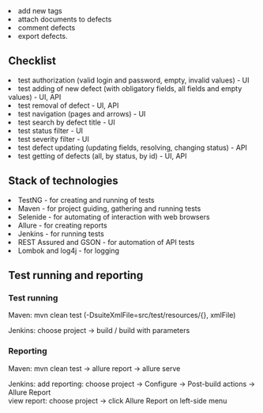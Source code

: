 <li>add new tags</li>
<li>attach documents to defects</li>
<li>comment defects</li>
<li>export defects.</li>

<h2>Checklist</h2>
<li>test authorization (valid login and password, empty, invalid values) - UI</li>
<li>test adding of new defect (with obligatory fields, all fields and empty values) - UI, API</li>
<li>test removal of defect - UI, API</li>
<li>test navigation (pages and arrows) - UI</li>
<li>test search by defect title - UI</li>
<li>test status filter - UI</li>
<li>test severity filter - UI</li>
<li>test defect updating (updating fields, resolving, changing status) - API</li>
<li>test getting of defects (all, by status, by id) - UI, API</li>
    
<h2>Stack of technologies</h2>
<li>TestNG - for creating and running of tests</li>
<li>Maven - for project guiding, gathering and running tests</li>
<li>Selenide - for automating of interaction with web browsers</li>
<li>Allure - for creating reports</li>
<li>Jenkins - for running tests</li>
<li>REST Assured and GSON - for automation of API tests</li>
<li>Lombok and log4j - for logging</li>

<h2>Test running and reporting</h2>
<h3>Test running</h3>
<p>Maven: mvn clean test (-DsuiteXmlFile=src/test/resources/{}, xmlFile)</p>
<p>Jenkins: choose project -> build / build with parameters</p>
<h3>Reporting</h3>
<p>Maven: mvn clean test -> allure report -> allure serve</p>
<p>Jenkins: add reporting: choose project -> Configure -> Post-build actions -> Allure Report<br>
view report: choose project -> click Allure Report on left-side menu</p>